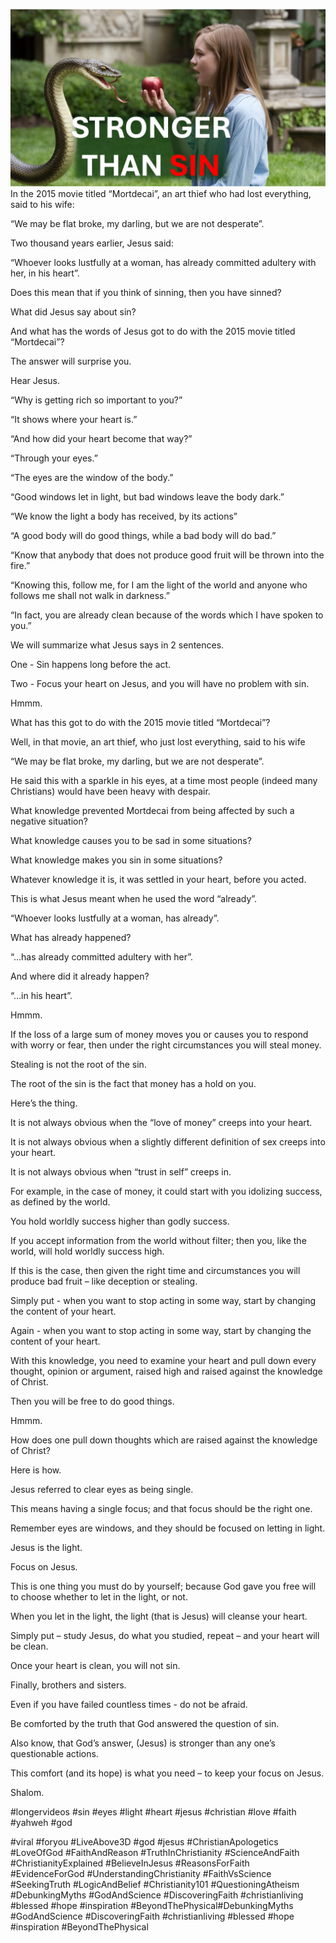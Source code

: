 ![Video cover image](./cover.jpg "cover photo")
In the 2015 movie titled “Mortdecai”, an art thief who had lost everything, said to his wife:

“We may be flat broke, my darling, but we are not desperate”.

Two thousand years earlier, Jesus said:

“Whoever looks lustfully at a woman, has already committed adultery with her, in his heart”.

Does this mean that if you think of sinning, then you have sinned?

What did Jesus say about sin?

And what has the words of Jesus got to do with the 2015 movie titled “Mortdecai”?

The answer will surprise you.

Hear Jesus.

“Why is getting rich so important to you?”

“It shows where your heart is.”

“And how did your heart become that way?”

“Through your eyes.”

“The eyes are the window of the body.”

“Good windows let in light, but bad windows leave the body dark.”

“We know the light a body has received, by its actions”

“A good body will do good things, while a bad body will do bad.”

“Know that anybody that does not produce good fruit will be thrown into the fire.”

“Knowing this, follow me, for I am the light of the world and anyone who follows me shall not walk in darkness.”

“In fact, you are already clean because of the words which I have spoken to you.”

We will summarize what Jesus says in 2 sentences.

One - Sin happens long before the act.

Two - Focus your heart on Jesus, and you will have no problem with sin.

Hmmm.

What has this got to do with the 2015 movie titled “Mortdecai”?

Well, in that movie, an art thief, who just lost everything, said to his wife

“We may be flat broke, my darling, but we are not desperate”.

He said this with a sparkle in his eyes, at a time most people (indeed many Christians) would have been heavy with despair.

What knowledge prevented Mortdecai from being affected by such a negative situation? 

What knowledge causes you to be sad in some situations?

What knowledge makes you sin in some situations?

Whatever knowledge it is, it was settled in your heart, before you acted.

This is what Jesus meant when he used the word “already”.

“Whoever looks lustfully at a woman, has already”.

What has already happened?

“…has already committed adultery with her”.

And where did it already happen?

“…in his heart”.

Hmmm.

If the loss of a large sum of money moves you or causes you to respond with worry or fear, then under the right circumstances you will steal money.

Stealing is not the root of the sin.

The root of the sin is the fact that money has a hold on you.

Here’s the thing.

It is not always obvious when the “love of money” creeps into your heart.

It is not always obvious when a slightly different definition of sex creeps into your heart.

It is not always obvious when “trust in self” creeps in.

For example, in the case of money, it could start with you idolizing success, as defined by the world.

You hold worldly success higher than godly success.

If you accept information from the world without filter; then you, like the world, will hold worldly success high.

If this is the case, then given the right time and circumstances you will produce bad fruit – like deception or stealing.

Simply put - when you want to stop acting in some way, start by changing the content of your heart.

Again - when you want to stop acting in some way, start by changing the content of your heart.

With this knowledge, you need to examine your heart and pull down every thought, opinion or argument, raised high and raised against the knowledge of Christ.

Then you will be free to do good things.

Hmmm.

How does one pull down thoughts which are raised against the knowledge of Christ?

Here is how.

Jesus referred to clear eyes as being single.

This means having a single focus; and that focus should be the right one.

Remember eyes are windows, and they should be focused on letting in light.

Jesus is the light.

Focus on Jesus.

This is one thing you must do by yourself; because God gave you free will to choose whether to let in the light, or not.

When you let in the light, the light (that is Jesus) will cleanse your heart.

Simply put – study Jesus, do what you studied, repeat – and your heart will be clean.

Once your heart is clean, you will not sin.

Finally, brothers and sisters.

Even if you have failed countless times - do not be afraid.

Be comforted by the truth that God answered the question of sin.

Also know, that God’s answer, (Jesus) is stronger than any one’s questionable actions.

This comfort (and its hope) is what you need – to keep your focus on Jesus.

Shalom.

#longervideos #sin #eyes #light #heart #jesus #christian #love #faith #yahweh #god 

#viral #foryou #LiveAbove3D #god #jesus #ChristianApologetics #LoveOfGod #FaithAndReason #TruthInChristianity #ScienceAndFaith #ChristianityExplained #BelieveInJesus #ReasonsForFaith #EvidenceForGod #UnderstandingChristianity #FaithVsScience #SeekingTruth #LogicAndBelief #Christianity101 #QuestioningAtheism #DebunkingMyths #GodAndScience #DiscoveringFaith #christianliving #blessed #hope #inspiration #BeyondThePhysical#DebunkingMyths #GodAndScience #DiscoveringFaith #christianliving #blessed #hope #inspiration #BeyondThePhysical
